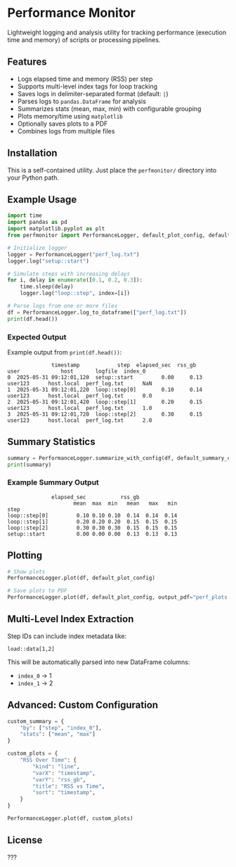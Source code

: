 # Performance Monitor

Lightweight logging and analysis utility for tracking performance (execution time and memory) of scripts or processing pipelines.

## Features

* Logs elapsed time and memory (RSS) per step
* Supports multi-level index tags for loop tracking
* Saves logs in delimiter-separated format (default: `|`)
* Parses logs to `pandas.DataFrame` for analysis
* Summarizes stats (mean, max, min) with configurable grouping
* Plots memory/time using `matplotlib`
* Optionally saves plots to a PDF
* Combines logs from multiple files

## Installation

This is a self-contained utility. Just place the `perfmonitor/` directory into your Python path.

## Example Usage

```python
import time
import pandas as pd
import matplotlib.pyplot as plt
from perfmonitor import PerformanceLogger, default_plot_config, default_summary_config

# Initialize logger
logger = PerformanceLogger("perf_log.txt")
logger.log("setup::start")

# Simulate steps with increasing delays
for i, delay in enumerate([0.1, 0.2, 0.3]):
    time.sleep(delay)
    logger.log("loop::step", index=[i])

# Parse logs from one or more files
df = PerformanceLogger.log_to_dataframe(["perf_log.txt"])
print(df.head())
```

### Expected Output

Example output from `print(df.head())`:

```
              timestamp            step  elapsed_sec  rss_gb        user             host       logfile  index_0
0  2025-05-31 09:12:01,120  setup::start         0.00     0.13     user123      host.local  perf_log.txt      NaN
1  2025-05-31 09:12:01,220  loop::step[0]        0.10     0.14     user123      host.local  perf_log.txt      0.0
2  2025-05-31 09:12:01,420  loop::step[1]        0.20     0.15     user123      host.local  perf_log.txt      1.0
3  2025-05-31 09:12:01,720  loop::step[2]        0.30     0.15     user123      host.local  perf_log.txt      2.0
```

## Summary Statistics

```python
summary = PerformanceLogger.summarize_with_config(df, default_summary_config)
print(summary)
```

### Example Summary Output

```
              elapsed_sec           rss_gb
                     mean  max  min   mean   max   min
step
loop::step[0]         0.10 0.10 0.10  0.14  0.14  0.14
loop::step[1]         0.20 0.20 0.20  0.15  0.15  0.15
loop::step[2]         0.30 0.30 0.30  0.15  0.15  0.15
setup::start          0.00 0.00 0.00  0.13  0.13  0.13
```

## Plotting

```python
# Show plots
PerformanceLogger.plot(df, default_plot_config)

# Save plots to PDF
PerformanceLogger.plot(df, default_plot_config, output_pdf="perf_plots.pdf")
```

## Multi-Level Index Extraction

Step IDs can include index metadata like:

```
load::data[1,2]
```

This will be automatically parsed into new DataFrame columns:

* `index_0` → 1
* `index_1` → 2

## Advanced: Custom Configuration

```python
custom_summary = {
    "by": ["step", "index_0"],
    "stats": ["mean", "max"]
}

custom_plots = {
    "RSS Over Time": {
        "kind": "line",
        "varX": "timestamp",
        "varY": "rss_gb",
        "title": "RSS vs Time",
        "sort": "timestamp",
    }
}

PerformanceLogger.plot(df, custom_plots)
```

## License
???
